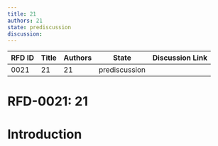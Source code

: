 ```yaml
---
title: 21
authors: 21
state: prediscussion
discussion: 
---
```

| RFD ID | Title | Authors | State | Discussion Link |
|---|---|---|---|---|
| 0021 | 21 | 21 | prediscussion |  |

# RFD-0021: 21

# Introduction

